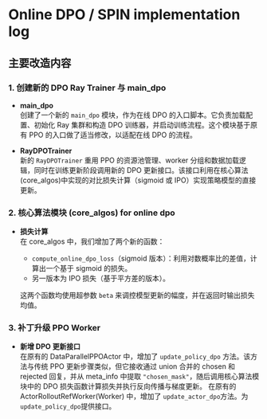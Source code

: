 # Online DPO / SPIN implementation log

## 主要改造内容

### 1. 创建新的 DPO Ray Trainer 与 main_dpo

- **main_dpo**  
  创建了一个新的 `main_dpo` 模块，作为在线 DPO 的入口脚本。它负责加载配置、初始化 Ray 集群和构造 DPO 训练器，并启动训练流程。这个模块基于原有 PPO 的入口做了适当修改，以适配在线 DPO 的流程。

- **RayDPOTrainer**  
  新的 `RayDPOTrainer` 重用 PPO 的资源池管理、worker 分组和数据加载逻辑，同时在训练更新阶段调用新的 DPO 更新接口。该接口利用在核心算法(core_algos)中实现的对比损失计算（sigmoid 或 IPO）实现策略模型的直接更新。

### 2. 核心算法模块 (core_algos)  for online dpo

- **损失计算**  
  在 core_algos 中，我们增加了两个新的函数：
  - `compute_online_dpo_loss`（sigmoid 版本）：利用对数概率比的差值，计算出一个基于 sigmoid 的损失。
  - 另一版本为 IPO 损失（基于平方差的版本）。
  
  这两个函数均使用超参数 `beta` 来调控模型更新的幅度，并在返回时输出损失均值。

### 3. 补丁升级 PPO Worker

- **新增 DPO 更新接口**  
  在原有的 DataParallelPPOActor 中，增加了 `update_policy_dpo` 方法。该方法与传统 PPO 更新步骤类似，但它接收通过 union 合并的 chosen 和 rejected 回复，并从 meta_info 中提取 `"chosen_mask"`，随后调用核心算法模块中的 DPO 损失函数计算损失并执行反向传播与梯度更新。
  在原有的 ActorRolloutRefWorker(Worker) 中，增加了 `update_actor_dpo`方法。为`update_policy_dpo`提供接口。
